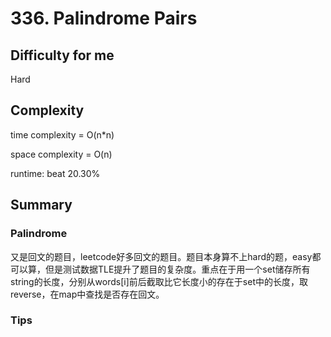 # 336. Palindrome Pairs
## Difficulty for me

Hard

## Complexity
time complexity = O(n*n)

space complexity = O(n)

runtime: beat 20.30%

## Summary
### Palindrome

又是回文的题目，leetcode好多回文的题目。题目本身算不上hard的题，easy都可以算，但是测试数据TLE提升了题目的复杂度。重点在于用一个set储存所有string的长度，分别从words[i]前后截取比它长度小的存在于set中的长度，取reverse，在map中查找是否存在回文。

### Tips

